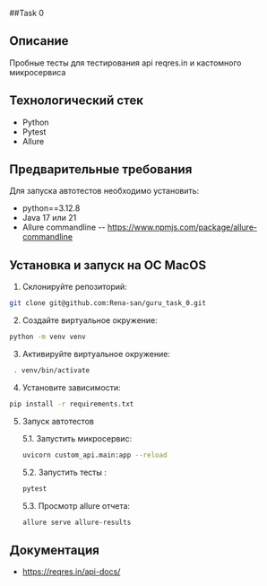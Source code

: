 ##Task 0

## Описание
Пробные тесты для тестирования api reqres.in и кастомного микросервиса

## Технологический стек
- Python
- Pytest
- Allure

## Предварительные требования
Для запуска автотестов необходимо установить:
- python==3.12.8
- Java 17 или 21
- Allure commandline -- https://www.npmjs.com/package/allure-commandline

## Установка и запуск на ОС MacOS
1. Склонируйте репозиторий:
```bash
git clone git@github.com:Rena-san/guru_task_0.git
```
2. Создайте виртуальное окружение:
```bash
python -m venv venv
```
3. Активируйте виртуальное окружение:
```bash
 . venv/bin/activate
```
4. Установите зависимости:
```bash
pip install -r requirements.txt
```
5. Запуск автотестов

   5.1. Запустить микросервис:
   ```bash
   uvicorn custom_api.main:app --reload
   ```

   5.2. Запустить тесты :
   ```bash
   pytest 
   ```
   5.3. Просмотр allure отчета:
   ```bash
   allure serve allure-results
   ```
  
## Документация 
- https://reqres.in/api-docs/

